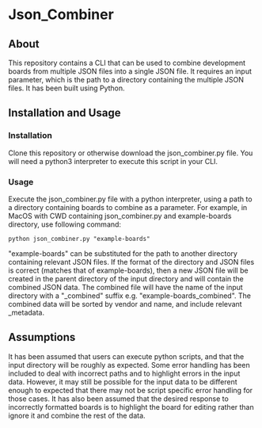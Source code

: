 # Json_Combiner

## About
This repository contains a CLI that can be used to combine development boards from multiple JSON files into a single JSON file. It requires an input parameter, which is the path to a directory containing the multiple JSON files. It has been built using Python.

## Installation and Usage
### Installation
Clone this repository or otherwise download the json_combiner.py file. You will need a python3 interpreter to execute this script in your CLI.

### Usage
Execute the json_combiner.py file with a python interpreter, using a path to a directory containing boards to combine as a parameter. For example, in MacOS with CWD containing json_combiner.py and example-boards directory, use following command:

`python json_combiner.py "example-boards"`

"example-boards" can be substituted for the path to another directory containing relevant JSON files. If the format of the directory and JSON files is correct (matches that of example-boards), then a new JSON file will be created in the parent directory of the input directory and will contain the combined JSON data. The combined file will have the name of the input directory with a "_combined" suffix e.g. "example-boards_combined". The combined data will be sorted by vendor and name, and include relevant _metadata.

## Assumptions
It has been assumed that users can execute python scripts, and that the input directory will be roughly as expected. Some error handling has been included to deal with incorrect paths and to highlight errors in the input data. However, it may still be possible for the input data to be different enough to expected that there may not be script specific error handling for those cases. It has also been assumed that the desired response to incorrectly formatted boards is to highlight the board for editing rather than ignore it and combine the rest of the data.
